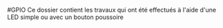#GPIO
Ce dossier contient les travaux qui ont été effectués à l'aide d'une LED simple ou avec un bouton poussoire
